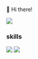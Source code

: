 

👋 Hi there! 


<img src="https://img.shields.io/badge/jiseon7229@naver.com-03C75A?style=flat-square&logo=jiseon7229@naver.com&logoColor=white"/>

### skills
<img src="https://img.shields.io/badge/Python-3776AB?style=flat-square&logo=Python&logoColor=white"/>
<img src="https://img.shields.io/badge/R-276DC3?style=flat-square&logo=R&logoColor=white"/>
